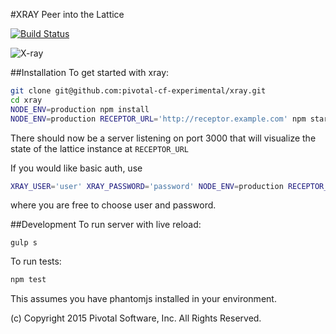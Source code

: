 #XRAY
Peer into the Lattice 

[![Build Status](https://magnum.travis-ci.com/pivotal-cf-experimental/xray.svg?token=qqbUN3LT4qYTrsZnjZQ5&branch=master)](https://magnum.travis-ci.com/pivotal-cf-experimental/xray)

![X-ray](../master/lattice-xray.png?raw=true)

##Installation
To get started with xray:
```sh
git clone git@github.com:pivotal-cf-experimental/xray.git
cd xray
NODE_ENV=production npm install
NODE_ENV=production RECEPTOR_URL='http://receptor.example.com' npm start
```
There should now be a server listening on port 3000 that will visualize the state of the lattice instance at `RECEPTOR_URL`

If you would like basic auth, use
```sh
XRAY_USER='user' XRAY_PASSWORD='password' NODE_ENV=production RECEPTOR_URL='http://receptor.example.com' npm start
```
where you are free to choose user and password.

##Development
To run server with live reload:
```
gulp s
```

To run tests:
```sh
npm test
```

This assumes you have phantomjs installed in your environment.

(c) Copyright 2015 Pivotal Software, Inc. All Rights Reserved.
